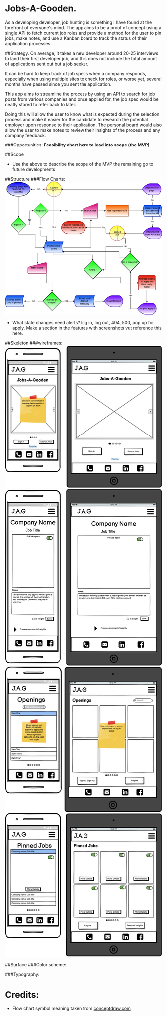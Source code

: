 # Jobs-A-Gooden.
As a developing developer, job hunting is something I have found at the forefront of 
everyone's mind. The app aims to be a proof of concept using a single API to fetch 
current job roles and provide a method for the user to pin jobs, make notes, and 
use a Kanban board to track the status of their application processes.

##Strategy. 
On average, it takes a new developer around 20-25 interviews to land their first 
developer job, and this does not include the total amount of applications sent out 
but a job seeker.

It can be hard to keep track of job specs when a company responds, especially 
when using multiple sites to check for roles, or worse yet, several months 
have passed since you sent the application.

This app aims to streamline the process by using an  API to search for job posts 
from various companies and once applied for, the job spec would be neatly stored 
to refer back to later. 

Doing this will allow the user to know what is expected during the selection process 
and make it easier for the candidate to research the potential employer upon 
response to their application. The personal board would also allow the user to make 
notes to review their insights of the process and any company feedback.

###Opportunities:
**Feasibility chart here to lead into scope (the MVP)**

##Scope
* Use the above to describe the scope of the MVP the remaining go to future developments

##Structure
###Flow Charts:
![User Journeys](docs/flowcharts/user-Journey.jpg)

* What state changes need alerts? log in, log out, 404, 500, pop up for apply. 
Make a section in the features with screenshots vut reference this here.

##Skeleton
###wireframes:
![Homepage](docs/wireframes/homepage.png)
![Homepage](docs/wireframes/job-full-details.png)
![Homepage](docs/wireframes/jobs-openings.png)
![Homepage](docs/wireframes/pinned-jobs.png)

##Surface
###Color scheme:

###Typography:

# Credits:
* Flow chart symbol meaning taken from [conceptdraw.com](https://www.conceptdraw.com/How-To-Guide/flow-chart-symbols)
